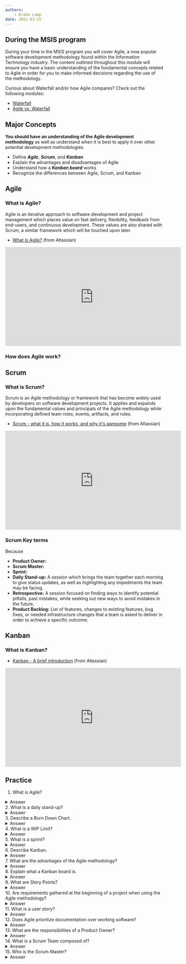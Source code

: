 ```yaml
---
authors:
    - Drake Lamp
date: 2021-03-25
---
```

## During the MSIS program

During your time in the MSIS program you will cover Agile, a now popular software development methodology found within the Information Technology industry. The content outlined throughout this module will ensure you have a basic understanding of the fundamental concepts related to Agile in order for you to make informed decisions regarding the use of the methodology.

Curious about Waterfall and/or how Agile compares? Check out the following modules:
*  [Waterfall](/waterfall)
*  [Agile vs. Waterfall](/agile_waterfall)

## Major Concepts

**You should have an understanding of the Agile development methodology** as well as understand when it is best to apply it over other potential development methodologies.

- Define _**Agile**_, _**Scrum**_, and _**Kanban**_
- Explain the advantages and disadvantages of Agile
- Understand how a _**Kanban board**_ works
- Recognize the differences between Agile, Scrum, and Kanban

## Agile
### What is Agile?

Agile is an iterative approach to software development and project management which places value on fast delivery, flexibility, feedback from end-users, and continuous development. These values are also shared with Scrum, a similar framework which will be touched upon later.

*  [What is Agile?](https://www.atlassian.com/agile) (from Atlassian)

<iframe width="560" height="315" src="https://www.youtube.com/embed/Z9QbYZh1YXY" title="YouTube video player" frameborder="0" allow="accelerometer; autoplay; clipboard-write; encrypted-media; gyroscope; picture-in-picture" allowfullscreen></iframe>

### How does Agile work?


## Scrum
### What is Scrum?

Scrum is an Agile methodology or framework that has become widely used by developers on software development projects. It applies and expands upon the fundamental values and principals of the Agile methodology while incorporating defined team roles, events, artifacts, and rules.

*  [Scrum - what it is, how it works, and why it's awesome](hhttps://www.atlassian.com/agile/scrum) (from Atlassian)

<iframe width="560" height="315" src="https://www.youtube.com/embed/9TycLR0TqFA" title="YouTube video player" frameborder="0" allow="accelerometer; autoplay; clipboard-write; encrypted-media; gyroscope; picture-in-picture" allowfullscreen></iframe>

### Scrum Key terms

Because

*  **Product Owner:**
*  **Scrum Master:**
*  **Sprint:**
*  **Daily Stand-up:** A session which brings the team together each morning to give status updates, as well as highlighting any impediments the team may be facing.
*  **Retrospective:** A session focused on finding ways to identify potential pitfalls, past mistakes, while seeking out new ways to avoid mistakes in the future.
*  **Product Backlog:** List of features, changes to existing features, bug fixes, or needed infrastructure changes that a team is asked to deliver in order to achieve a specific outcome.


## Kanban
### What is Kanban?

*  [Kanban - A brief introduction](https://www.atlassian.com/agile/kanban) (from Atlassian)

<iframe width="560" height="315" src="https://www.youtube.com/embed/iVaFVa7HYj4" title="YouTube video player" frameborder="0" allow="accelerometer; autoplay; clipboard-write; encrypted-media; gyroscope; picture-in-picture" allowfullscreen></iframe>

<!-- ### How does Kanban work?

### How does Kanban fit into Agile? -->


## Practice

1.	What is Agile?
<details class="example">
<summary>Answer</summary>
  Agile is a software development methodology which emphasizes adaptive planning, iterative development, continuous improvement, and encourages short sprints that allow for a great deal of flexibility.
</details>
2.	What is a daily stand-up?
<details class="example">
<summary>Answer</summary>
  Daily meeting between the team and Scrum Master which checks in on the teams progress, as well as touches that days agenda and covers any obstacles the team may have encountered.
</details>
3.	Describe a Burn Down Chart.
<details class="example">
<summary>Answer</summary>
  A burn down chart represents the work left to do, versus the time remaining to do so. The charts X axis represents time and the Y axis represents outstanding work.
</details>
4.	What is a WIP Limit?
<details class="example">
<summary>Answer</summary>
  A WIP Limit, or Work in Progress Limit, attempts to limit work being completed across a team at any given point. Its main goal is to assist in identifying bottlenecks within a development process.
</details>
5.	What is a sprint?
<details class="example">
<summary>Answer</summary>
  A sprint is a short development cycle, usually lasting no more than two weeks which  involves the production of a deliverable.
</details>
6.	Describe Kanban.
<details class="example">
<summary>Answer</summary>
  Kanban, despite not being iterative, is an agile methodology which focuses on continuous development in place of sprint iterations.
</details>
7.	What are the advantages of the Agile methodology?
<details class="example">
<summary>Answer</summary>
  Reduced risk, faster development cycles, certainty surrounding scope and deliverables.
</details>
8.	Explain what a Kanban board is.
<details class="example">
<summary>Answer</summary>
  A Kanban board is a tool used to visually manage work flows. It does so by showing the work at various stages of a process within columns representing each stage of the development process.
</details>
9.	What are Story Points?
<details class="example">
<summary>Answer</summary>
  Story Points are an abstract system which is used to classify the difficulty of a story or feature. A common scale used is the Fibonacci sequence (1, 2, 3, 5, 8, 13, 20, 40, 100).
</details>
10.	Are requirements gathered at the beginning of a project when using the Agile methodology?
<details class="example">
<summary>Answer</summary>
  A small set of requirements are identified at the beginning of a project, however, as time and development goes on additional requirements are identified and worked into sprints.
</details>
11.	What is a user story?
<details class="example">
<summary>Answer</summary>
  A User story are written by the 'customer' in order to capture  system needs. They are helpful in determining the time needed to produce a deliverable.
</details>
12.	Does Agile prioritize documentation over working software?
<details class="example">
<summary>Answer</summary>
  No, Agile values working software over comprehensive documentation. As a result, each sprint will have a working deliverable.
</details>
13.	What are the responsibilities of a Product Owner?
<details class="example">
<summary>Answer</summary>
  The Product Owner is tasked with creating the Product Backlog as well as identifying applicable user stories for each spring.
</details>
14.	What is a Scrum Team composed of?
<details class="example">
<summary>Answer</summary>
  A Scrum Team is composed of a Product Owner, Scrum Master, and Developers.
</details>
15.	Who is the Scrum Master?
<details class="example">
<summary>Answer</summary>
  The coordinator of the Spring Planning sessions, this individual is tasked with ensuring the product runs smoothly and works to resolve any obstacles the team may face.
</details>
